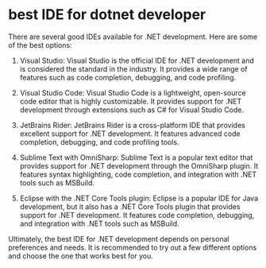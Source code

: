 # best IDE for dotnet developer

There are several good IDEs available for .NET development. Here are some of the best options:

1. Visual Studio: Visual Studio is the official IDE for .NET development and is considered the standard in the industry. It provides a wide range of features such as code completion, debugging, and code profiling.
    
2. Visual Studio Code: Visual Studio Code is a lightweight, open-source code editor that is highly customizable. It provides support for .NET development through extensions such as C# for Visual Studio Code.
    
3. JetBrains Rider: JetBrains Rider is a cross-platform IDE that provides excellent support for .NET development. It features advanced code completion, debugging, and code profiling tools.
    
4. Sublime Text with OmniSharp: Sublime Text is a popular text editor that provides support for .NET development through the OmniSharp plugin. It features syntax highlighting, code completion, and integration with .NET tools such as MSBuild.
    
5. Eclipse with the .NET Core Tools plugin: Eclipse is a popular IDE for Java development, but it also has a .NET Core Tools plugin that provides support for .NET development. It features code completion, debugging, and integration with .NET tools such as MSBuild.
    

Ultimately, the best IDE for .NET development depends on personal preferences and needs. It is recommended to try out a few different options and choose the one that works best for you.